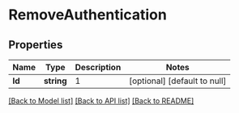 # RemoveAuthentication

## Properties
Name | Type | Description | Notes
------------ | ------------- | ------------- | -------------
**Id** | **string** | 1 | [optional] [default to null]

[[Back to Model list]](../README.md#documentation-for-models) [[Back to API list]](../README.md#documentation-for-api-endpoints) [[Back to README]](../README.md)

